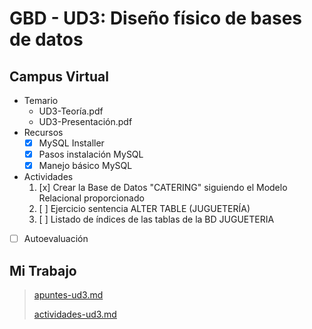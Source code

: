 # GBD - UD3: Diseño físico de bases de datos

## Campus Virtual

- Temario
  - UD3-Teoría.pdf
  - UD3-Presentación.pdf
- Recursos
  - [x] MySQL Installer
  - [x] Pasos instalación MySQL
  - [x] Manejo básico MySQL
- Actividades
  1. [x] Crear la Base de Datos "CATERING" siguiendo el Modelo Relacional proporcionado
  2. [ ] Ejercicio sentencia ALTER TABLE (JUGUETERÍA)
  3. [ ] Listado de índices de las tablas de la BD JUGUETERIA
- [ ] Autoevaluación


## Mi Trabajo

> [apuntes-ud3.md](/GBD/UD3/apuntes-clases.md)
>
> [actividades-ud3.md](/GBD/UD3/actividades.md)